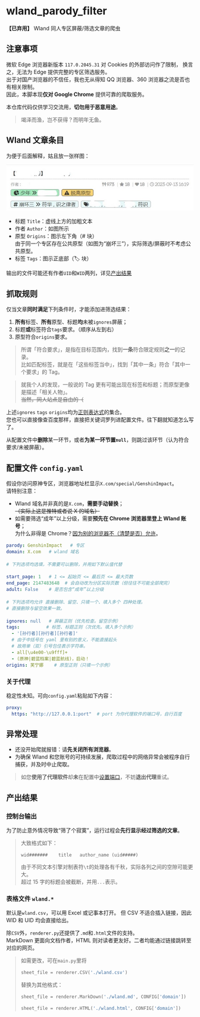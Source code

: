 # wland_parody_filter
**【已弃用】** Wland 同人专区屏蔽/筛选文章的爬虫

## 注意事项

微软 Edge 浏览器新版本 `117.0.2045.31` 对 Cookies 的外部访问作了限制，
换言之，无法为 Edge 提供完整的专区筛选服务。  
出于对国产浏览器的不信任，我也无从得知 QQ 浏览器、360 浏览器之流是否也有相关限制。  
因此，本脚本现**仅对 Google Chrome** 提供可靠的爬取服务。

本仓库代码仅供学习交流用，**切勿用于恶意用途**。

> 竭泽而渔，岂不获得？而明年无鱼。

## Wland 文章条目
为便于后面解释，姑且放一张样图：

![Example](https://github.com/ChlorideLab/wland_parody_filter/raw/main/img/example.jpg)

- 标题 `Title`：虚线上方的加粗文本
- 作者 `Author`：如图所示
- 原型 `Origins`：图示左下角（# 块）  
由于同一个专区存在公共原型（如图为“崩坏三”），实际筛选/屏蔽时不考虑公共原型。
- 标签 `Tags`：图示正底部（🏷️ 块）

输出的文件可能还有作者`UID`和`WID`两列，详见[产出结果](#产出结果-wland)

## 抓取规则
仅当文章**同时满足**下列条件时，才能添加进筛选结果：
1. **所有**标签、**所有**原型、标题**均**未被`ignores`屏蔽；
2. 标题**或**标签符合`tags`要求。（顺序从左到右）
3. 原型符合`origins`要求。

> 所谓「符合要求」，是指在目标范围内，找到**一条**符合限定规则**之一**的记录。  
> 比如匹配标签，就是在「这些标签当中」，找到「其中一条」符合「其中一个要求」的 Tag。

> 就我个人的发现，一般说的 Tag 更有可能出现在标签和标题；而原型更像是描述「相关人物」。  
> ~~当然，同人站点是自由的（~~

上述`ignores` `tags` `origins`均为[正则表达式](https://github.com/ChlorideLab/wland_parody_filter/blob/main/README.REGEX.md)的集合。  
您也可以直接像查百度那样，直接把关键词罗列进配置文件。往下翻就知道怎么写了。

从配置文件中**删除**某一环节，或者**为某一环节置`null`**，则跳过该环节（认为符合要求/未被屏蔽）。

## 配置文件 `config.yaml`
假设你访问原神专区，浏览器地址栏显示`X.com/special/GenshinImpact`。  
请特别注意：
- Wland 域名并非真的是`X.com`，**需要手动替换**；  
  ~~（实际上这是推特或者说 X 的域名）~~
- 如需要筛选“成年”以上分级，需要**预先在 Chrome 浏览器里登上 Wland 账号**；  
  为什么非得是 Chrome？[因为别的浏览器不（清楚是否）允许](#注意事项)。

```yaml
parody: GenshinImpact   # 专区
domain: X.com   # wland 域名

# 下列选项均选填，不需要可以删除，并用如下默认值代替

start_page: 1   # 1 <= 起始页 <= 最后页 <= 最大页数
end_page: 2147483648  # 会自动改为分区实际页数（但往往不可能全部爬完）
adult: False    # 是否包含“成年”以上分级

# 下列选项均允许 直接删除、留空、只填一个、填入多个 四种处理。
# 直接删除与留空效果一致。

ignores: null   # 屏蔽正则（优先检查。留空示例）
tags:          # 标签、标题正则（次优先。填入多个示例）
  - '[孙行者][孙行者][孙行者]'
  # 由于中括号在 yaml 里有别的意义，不能直接起头
  # 故用单（双）引号包住表示字符串。
  - all[\u4e00-\u9fff]+
  - (原神|碧蓝档案|碧蓝航线)，启动！
origins: 芙宁娜    # 原型正则（只填一个示例）
```

### 关于代理
稳定性未知。可向`config.yaml`粘贴如下内容：
```yaml
proxy:
  https: "http://127.0.0.1:port"  # port 为你代理软件的端口号，自行百度
```

## 异常处理
- 还没开始爬就报错：请**先关闭所有浏览器**。
- 为确保 Wland 和您账号的可持续发展，爬取过程中的网络异常会被程序自行捕获，并及时中止爬取。
> 如您**使用了代理软件**却**未**在配置中[设置端口](#关于代理)，不妨**退出代理**重试。

## 产出结果

### 控制台输出
为了防止意外情况导致“筛了个寂寞”，运行过程会**先行显示经过筛选的文章**。

> 大致格式如下：
> ```log
> wid#######	title	author_name (uid#####)
> ```
> 由于不同文本引擎对制表符`\t`的处理各有千秋，实际各列之间的空隙可能更大。  
> 超过 15 字的标题会被截断，并用`...`表示。

### 表格文件 `wland.*`

默认是`wland.csv`，可以用 Excel 或记事本打开。
但 CSV 不适合插入链接，因此 WID 和 UID 均会直接给出。

除`CSV`外，`renderer.py`还提供了`.md`和`.html`文件的支持。  
MarkDown 更面向文档作者，HTML 则对读者更友好。二者均能通过链接跳转至对应的网页。

> 如需更改，可在`main.py`里将
> ```python
> sheet_file = renderer.CSV('./wland.csv')
> ```
> 替换为其他格式：
> ```python
> sheet_file = renderer.MarkDown('./wland.md', CONFIG['domain'])
> ```
> ```python
> sheet_file = renderer.HTML('./wland.html', CONFIG['domain'])
> ```
